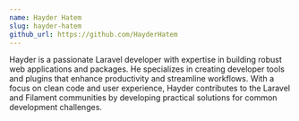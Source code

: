 ```yaml
---
name: Hayder Hatem
slug: hayder-hatem
github_url: https://github.com/HayderHatem
---
```


Hayder is a passionate Laravel developer with expertise in building robust web applications and packages. He specializes in creating developer tools and plugins that enhance productivity and streamline workflows. With a focus on clean code and user experience, Hayder contributes to the Laravel and Filament communities by developing practical solutions for common development challenges. 